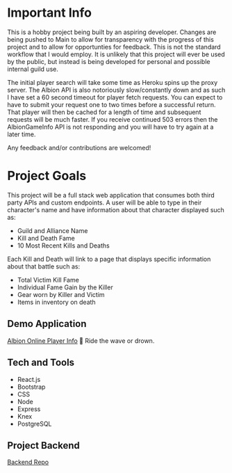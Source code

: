 # Important Info
This is a hobby project being built by an aspiring developer. 
Changes are being pushed to Main to allow for transparency with the progress of this project and to allow for opportunties for feedback. This is not the standard workflow that I would employ.
It is unlikely that this project will ever be used by the public, but instead is being developed for personal and possible internal guild use. 

The initial player search will take some time as Heroku spins up the proxy server. 
The Albion API is also notoriously slow/constantly down and as such I have set a 60 second timeout for player fetch requests. 
You can expect to have to submit your request one to two times before a successful return. 
That player will then be cached for a length of time and subsequent requests will be much faster. 
If you receive continued 503 errors then the AlbionGameInfo API is not responding and you will have to try again at a later time. 

Any feedback and/or contributions are welcomed!

# Project Goals

This project will be a full stack web application that consumes both third party APIs and custom endpoints.
A user will be able to type in their character's name and have information about that character displayed such as:
* Guild and Alliance Name
* Kill and Death Fame
* 10 Most Recent Kills and Deaths

Each Kill and Death will link to a page that displays specific information about that battle such as:
* Total Victim Kill Fame
* Individual Fame Gain by the Killer
* Gear worn by Killer and Victim
* Items in inventory on death

## Demo Application
[Albion Online Player Info](https://albion-player-info.vercel.app/home)
🌊 Ride the wave or drown.


## Tech and Tools

- React.js
- Bootstrap
- CSS
- Node
- Express
- Knex
- PostgreSQL


## Project Backend
[Backend Repo](https://github.com/MatthewGammon/Conflict-Regear-Backend)
